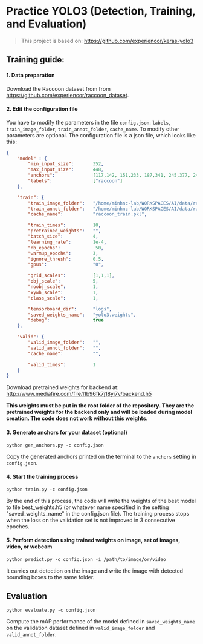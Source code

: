 # Practice YOLO3 (Detection, Training, and Evaluation)

> This project is based on: https://github.com/experiencor/keras-yolo3

## Training guide:

#### 1. Data preparation 

Download the Raccoon dataset from from https://github.com/experiencor/raccoon_dataset.

#### 2. Edit the configuration file
You have to modify the parameters in the file `config.json`: ```labels```, ```train_image_folder```, ```train_annot_folder```, ```cache_name```.
To modify other parameters are optional.
The configuration file is a json file, which looks like this:
```json
{
    "model" : {
        "min_input_size":       352,
        "max_input_size":       448,
        "anchors":              [117,142, 151,233, 187,341, 245,377, 248,223, 288,302, 324,379, 374,274, 383,387],
        "labels":               ["raccoon"]
    },

    "train": {
        "train_image_folder":   "/home/minhnc-lab/WORKSPACES/AI/data/raccoon_dataset/images/",
        "train_annot_folder":   "/home/minhnc-lab/WORKSPACES/AI/data/raccoon_dataset/annotations/",
        "cache_name":           "raccoon_train.pkl",

        "train_times":          10,
        "pretrained_weights":   "",
        "batch_size":           4,
        "learning_rate":        1e-4,
        "nb_epochs":             50,
        "warmup_epochs":        3,
        "ignore_thresh":        0.5,
        "gpus":                 "0",

        "grid_scales":          [1,1,1],
        "obj_scale":            5,
        "noobj_scale":          1,
        "xywh_scale":           1,
        "class_scale":          1,

        "tensorboard_dir":      "logs",
        "saved_weights_name":   "yolo3.weights",
        "debug":                true
    },

    "valid": {
        "valid_image_folder":   "",
        "valid_annot_folder":   "",
        "cache_name":           "",

        "valid_times":          1
    }
}
```

Download pretrained weights for backend at: http://www.mediafire.com/file/l1b96fk7j18yi7v/backend.h5

**This weights must be put in the root folder of the repository. They are the pretrained weights for the backend only and will be loaded during model creation. The code does not work without this weights.**

#### 3. Generate anchors for your dataset (optional)

`python gen_anchors.py -c config.json`

Copy the generated anchors printed on the terminal to the ```anchors``` setting in ```config.json```.

#### 4. Start the training process

`python train.py -c config.json`

By the end of this process, the code will write the weights of the best model to file best_weights.h5 (or whatever name specified in the setting "saved_weights_name" in the config.json file). The training process stops when the loss on the validation set is not improved in 3 consecutive epoches.

#### 5. Perform detection using trained weights on image, set of images, video, or webcam
`python predict.py -c config.json -i /path/to/image/or/video`

It carries out detection on the image and write the image with detected bounding boxes to the same folder.

## Evaluation

`python evaluate.py -c config.json`

Compute the mAP performance of the model defined in `saved_weights_name` on the validation dataset defined in `valid_image_folder` and `valid_annot_folder`.
